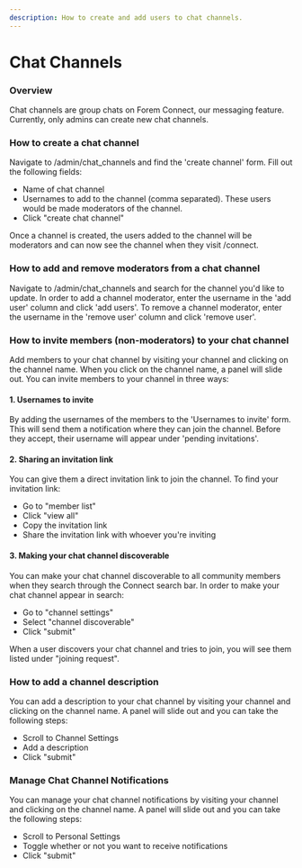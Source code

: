 ```yaml
---
description: How to create and add users to chat channels.
---
```


# Chat Channels

### Overview

Chat channels are group chats on Forem Connect, our messaging feature. Currently, only admins can create new chat channels.

### How to create a chat channel

Navigate to /admin/chat\_channels and find the 'create channel' form. Fill out the following fields:

* Name of chat channel
* Usernames to add to the channel \(comma separated\). These users would be made moderators of the channel.
* Click "create chat channel"

Once a channel is created, the users added to the channel will be moderators and can now see the channel when they visit /connect.

### How to add and remove moderators from a chat channel

Navigate to /admin/chat\_channels and search for the channel you'd like to update. In order to add a channel moderator, enter the username in the 'add user' column and click 'add users'. To remove a channel moderator, enter the username in the  'remove user' column and click 'remove user'.

### How to invite members \(non-moderators\) to your chat channel

Add members to your chat channel by visiting your channel and clicking on the channel name. When you click on the channel name, a panel will slide out. You can invite members to your channel in three ways:

#### 1. Usernames to invite

By adding the usernames of the members to the 'Usernames to invite' form. This will send them a notification where they can join the channel. Before they accept, their username will appear under 'pending invitations'. 

#### 2. Sharing an invitation link

You can give them a direct invitation link to join the channel. To find your invitation link:

* Go to "member list"
* Click "view all"
* Copy the invitation link
* Share the invitation link with whoever you're inviting

#### 3. Making your chat channel discoverable

You can make your chat channel discoverable to all community members when they search through the Connect search bar. In order to make your chat channel appear in search:

* Go to "channel settings"
* Select "channel discoverable"
* Click "submit"

When a user discovers your chat channel and tries to join, you will see them listed under "joining request".

### How to add a channel description

You can add a description to your chat channel by visiting your channel and clicking on the channel name. A panel will slide out and you can take the following steps:

* Scroll to Channel Settings
* Add a description
* Click "submit"

### Manage Chat Channel Notifications 

You can manage your chat channel notifications by visiting your channel and clicking on the channel name. A panel will slide out and you can take the following steps:

* Scroll to Personal Settings
* Toggle whether or not you want to receive notifications
* Click "submit"



